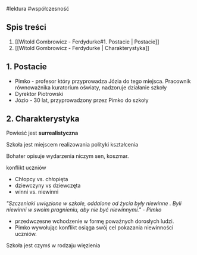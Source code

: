 #lektura #współczesność 

## Spis treści
1. [[Witold Gombrowicz - Ferdydurke#1. Postacie | Postacie]]
2. [[Witold Gombrowicz - Ferdydurke | Charakterystyka]]

## 1. Postacie 

- Pimko - profesor który przyprowadza Józia do tego miejsca. Pracownik równoważnika kuratorium oświaty, nadzoruje działanie szkoły
- Dyrektor Piotrowski
- Józio - 30 lat, przyprowadzony przez Pimko do szkoły

## 2. Charakterystyka

Powieść jest **surrealistyczna**

Szkoła jest miejscem realizowania polityki kształcenia

Bohater opisuje wydarzenia niczym sen, koszmar. 

konflikt uczniów
- Chłopcy vs. chłopięta
- dziewczyny vs dziewczęta
- winni vs. niewinni

*"Szczeniaki uwięzione w szkole, oddalone od życia były niewinne . Byli niewinni w swoim pragnieniu, aby nie być niewinnymi." - Pimko*

- przedwczesne wchodzenie w formę poważnych dorosłych ludzi.
- Pimko wywołując konflikt osiąga swój cel pokazania niewinności uczniów.

Szkoła jest czymś w rodzaju więzienia